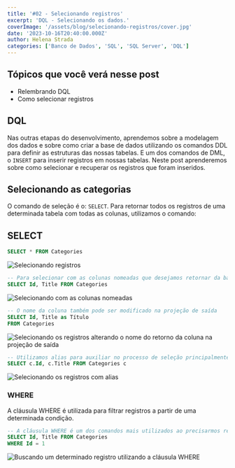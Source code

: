```yaml
---
title: '#02 - Selecionando registros'
excerpt: 'DQL - Selecionando os dados.'
coverImage: '/assets/blog/selecionando-registros/cover.jpg'
date: '2023-10-16T20:40:00.000Z'
author: Helena Strada
categories: ['Banco de Dados', 'SQL', 'SQL Server', 'DQL']
---
```


## Tópicos que você verá nesse post

- Relembrando DQL
- Como selecionar registros

## DQL

Nas outras etapas do desenvolvimento, aprendemos sobre a modelagem dos dados e sobre como criar a base de dados utilizando os comandos DDL para definir as estruturas das nossas tabelas. E um dos comandos de DML, o `INSERT` para inserir registros em nossas tabelas. Neste post aprenderemos sobre como selecionar e recuperar os registros que foram inseridos.

## Selecionando as categorias

O comando de seleção é o: `SELECT`. Para retornar todos os registros de uma determinada tabela com todas as colunas, utilizamos o comando:

## SELECT

```sql
SELECT * FROM Categories
```

![Selecionando registros](/assets/blog/selecionando-registros/select-default.png)

```sql
-- Para selecionar com as colunas nomeadas que desejamos retornar da base
SELECT Id, Title FROM Categories
```

![Selecionando com as colunas nomeadas](/assets/blog/selecionando-registros/select-nomeada.png)

```sql
-- O nome da coluna também pode ser modificado na projeção de saída
SELECT Id, Title as Título
FROM Categories
```

![Selecionando os registros alterando o nome do retorno da coluna na projeção de saída](/assets/blog/selecionando-registros/select-nome-coluna.png)

```sql
-- Utilizamos alias para auxiliar no processo de seleção principalmente quando precisamos fazer consultas em mais de uma tabela.
SELECT c.Id, c.Title FROM Categories c
```

![Selecionando os registros com alias](/assets/blog/selecionando-registros/select-alias.png)

### WHERE

A cláusula WHERE é utilizada para filtrar registros a partir de uma determinada condição.

```sql
-- A cláusula WHERE é um dos comandos mais utilizados ao precisarmos retornar a informação de uma determinada linha da tabela e buscar unicamente por esse registro.
SELECT Id, Title FROM Categories 
WHERE Id = 1
```

![Buscando um determinado registro utilizando a cláusula WHERE](/assets/blog/selecionando-registros/select-where.png)
